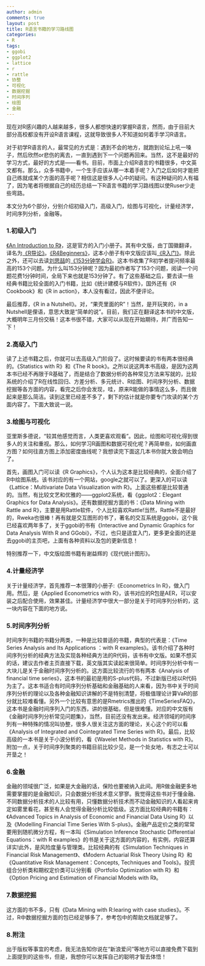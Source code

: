 ```yaml
---
author: admin
comments: true
layout: post
title: R语言书籍的学习路线图
categories:
- R
tags:
- ggobi
- ggplot2
- lattice
- r
- rattle
- 协整
- 可视化
- 数据挖掘
- 时间序列
- 绘图
- 金融
---
```


现在对R感兴趣的人越来越多，很多人都想快速的掌握R语言，然而，由于目前大部分高校都没有开设R语言课程，这就导致很多人不知道如何着手学习R语言。

对于初学R语言的人，最常见的方式是：遇到不会的地方，就跑到论坛上吼一嗓子，然后欣然or悲伤的离去，一直到遇到下一个问题再回来。当然，这不是最好的学习方式，最好的方式是——看书。目前，市面上介绍R语言的书籍很多，中文英文都有。那么，众多书籍中，一个生手应该从哪一本着手呢？入门之后如何才能把自己练就成某个方面的高手呢？相信这是很多人心中的疑问。有这种疑问的人有福了，因为笔者将根据自己的经历总结一下R语言书籍的学习路线图以使Ruser少走些弯路。

本文分为6个部分，分别介绍初级入门，高级入门，绘图与可视化，计量经济学，时间序列分析，金融等。


### 1.初级入门


[《An Introduction to R》](http://cran.r-project.org/doc/manuals/R-intro.pdf)，这是官方的入门小册子。其有中文版，由丁国徽翻译，译名为[《R导论》](http://cran.r-project.org/doc/contrib/Ding-R-intro_cn.pdf)。[《R4Beginners》](http://cran.r-project.org/doc/contrib/Paradis-rdebuts_en.pdf)，这本小册子有中文版应该叫[《R入门》](http://www.biosino.org/R/R-doc/files/R4beg_cn_2.0.pdf)。除此之外，还可以去读[刘思喆](http://www.bjt.name/)的[《153分钟学会R》](http://cos.name/cn/topic/7673)。这本书收集了R初学者提问频率最高的153个问题。为什么叫153分钟呢？因为最初作者写了153个问题，阅读一个问题花费1分钟时间，全局下来也就是153分钟了。有了这些基础之后，要去读一些经典书籍比较全面的入门书籍，比如《统计建模与R软件》，国外还有《R Cookbook》和《R in action》，本人没有看过，因此不便评论。

最后推荐，《R in a Nutshell》。对，“果壳里面的R”！当然，是开玩笑的，in a Nutshell是俚语，意思大致是“简单的说”。目前，我们正在翻译这本书的中文版，大概明年三月份交稿！这本书很不错，大家可以从现在开始期待，并广而告知一下！


### 2.高级入门


读了上述书籍之后，你就可以去高级入门阶段了。这时候要读的书有两本很经典的。《Statistics with R》和《The R book》。之所以说这两本书高级，是因为这两本书已经不再限于R基础了，而是结合了数据分析的各种常见方法来写就的，比较系统的介绍了R在线性回归、方差分析、多元统计、R绘图、时间序列分析、数据挖掘等各方面的内容，看完之后你会发现，哇，原来R能做的事情这么多，而且做起来是那么简洁。读到这里已经差不多了，剩下的估计就是你要专门攻读的某个方面内容了。下面大致说一说。


### 3.绘图与可视化


亚里斯多德说，“较其他感觉而言，人类更喜欢观看”。因此，绘图和可视化得到很多人的关注和重视。那么，如何学习R画图和数据可视化呢？再简单些，如何画直方图？如何往直方图上添加密度曲线呢？我想读完下面这几本书你就大致会明白了。

首先，画图入门可以读《R Graphics》，个人认为这本是比较经典的，全面介绍了R中绘图系统。该书对应的有一个网站，google之就可以了。更深入的可以读《Lattice：Multivariate Data Visualization with R》。上面这些都是比较普通的。当然，有比较文艺和优雅的——ggplot2系统，看《ggplot2：Elegant Graphics for Data Analysis》。还有数据挖掘方面的书：《Data Mining with Rattle and R》，主要是用Rattle软件，个人比较喜欢Rattle!当然，Rattle不是最好的，Rweka也很棒！再有就是交互图形的书了，著名的交互系统是ggobi，这个我已经喜欢两年多了，关于ggobi的书有《Interactive and Dynamic Graphics for Data Analysis With R and GGobi》，不过，也只是适宜入门，更多更全面的还是去ggobi的主页吧，上面有各种资料以及包的更新信息！

特别推荐一下，中文版绘图书籍有谢益辉的《现代统计图形》。


### 4.计量经济学


关于计量经济学，首先推荐一本很薄的小册子:《Econometrics In R》，做入门用。然后，是《Applied Econometrics with R》，该书对应的R包是AER，可以安装之后配合使用，效果甚佳。计量经济学中很大一部分是关于时间序列分析的，这一块内容在下面的地方说。


### 5.时间序列分析


时间序列书籍的书籍分两类，一种是比较普适的书籍，典型的代表是：《Time Series Analysis and Its Applications ：with R examples》。该书介绍了各种时间序列分析的经典方法及实现各种经典方法的R代码，该书有中文版。如果不想买的话，建议去作者主页直接下载，英文版其实读起来很简单。时间序列分析中有一大块儿是关于金融时间序列分析的。这方面比较流行的书有两本《Analysis of financial time series》，这本书的最初是用的S-plus代码，不过新版已经以R代码为主了。这本书适合有时间序列分析基础和金融基础的人来看，因为书中关于时间序列分析的理论以及各种金融知识讲解的不是特别清楚，将极值理论计算VaR的部分就比较难看懂。另外一个比较有意思的是Rmetrics推出的《TimeSeriesFAQ》，这本书是金融时间序列入门的东西，讲的很基础，但是很难懂。对应的中文版有《金融时间序列分析常见问题集》，当然，目前还没有发出来。经济领域的时间序列有一种特殊的情况叫协整，很多人很关注这方面的理论，关心这个的可以看《Analysis of Integrated and Cointegrated Time Series with R》。最后，比较高级的一本书是关于小波分析的，看《Wavelet Methods in Statistics with R》。附加一点，关于时间序列聚类的书籍目前比较少见，是一个处女地，有志之士可以开垦之！


### 6.金融


金融的领域很广泛，如果是大金融的话，保险也要被纳入此间。用R做金融更多地需要掌握的是金融知识，只会数据分析技术意义寥寥。我觉得这些书对于懂金融、不同数据分析技术的人比较有用，只懂数据分析技术而不动金融知识的人看起来肯定如雾里看花，甚至有人会觉得金融分析比较低级。这方面比较经典的书籍有：《Advanced Topics in Analysis of Economic and Financial Data Using R》以及《Modelling Financial Time Series With S-plus》。金融产品定价之类的常常要用到随机微分方程，有一本叫《Simulation Inference Stochastic Differential Equations：with R examples》的书是关于这方面的内容的，有实例，内容还算详实!此外，是风险度量与管理类。比较经典的有《Simulation Techniques in Financial Risk Management》、《Modern Actuarial Risk Theory Using R》和《Quantitative Risk Management：Concepts, Techniques and Tools》。投资组合分析类和期权定价类可以分别看《Portfolio Optimization with R》和《Option Pricing and Estimation of Financial Models with R》。


### 7.数据挖掘


这方面的书不多，只有《Data Mining with R:learing with case studies》。不过，R中数据挖掘方面的包已经足够多了，参考包中的帮助文档就足够了。


### 8.附注


出于版权等事宜的考虑，我无法告知你说在“新浪爱问”等地方可以直接免费下载到上面提到的这些书，但是，我想你可以发挥自己的聪明才智去体悟！
